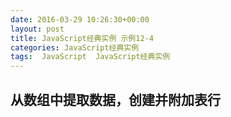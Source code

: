 ```yaml
---
date: 2016-03-29 10:26:30+00:00
layout: post
title: JavaScript经典实例 示例12-4
categories: JavaScript经典实例
tags:  JavaScript  JavaScript经典实例
---
```


从数组中提取数据，创建并附加表行
----------------

<html>
    <head>
        <title>Sum Table Column</title>
        <script type="text/javascript">
            window.onload = function() {
                var values = new Array(3),
                    mixed = document.getElementById('mixed'),
                    
                // IE7只支持向tbody附加行
                    tbody = document.createElement('tbody');
                
                values[0] = [123.45, 'apple', true];
                values[1] = [65, 'banana', false];
                values[2] = [1034.99, 'cherry', false];
                
                // 针对每个外围数组行
                for (var i = 0; i < values.length; i++) {
                    var tr = document.createElement('tr');
                    
                    // 针对每个内部数组单元格
                    // 创建td，然后，附加文本
                    for (var j = 0; j < values[i].length; j++) {
                        var td = document.createElement('td'),
                            txt = document.createTextNode(values[i][j]);
                            
                        td.appendChild(txt);
                        tr.appendChild(td);
                    }
                    
                    // 把行附加到表
                    // IE7需要把行附加到tbody
                    tbody.appendChild(tr);
                    mixed.appendChild(tbody);
                }
                
            }
                        
        </script>
    </head>
    <body>
        <table id="mixed">
            <tr>
                <th>Value One</th>
                <th>Value Two</th>
                <th>Value Three</th>
            </tr>
        </table>
    </body>
</html>

源码如下：

{% highlight yaml %} 
<!DOCTYPE html>
<html>
    <head>
        <title>Sum Table Column</title>
        <script type="text/javascript">
            window.onload = function() {
                var values = new Array(3),
                    mixed = document.getElementById('mixed'),
                    
                // IE7只支持向tbody附加行
                    tbody = document.createElement('tbody');
                
                values[0] = [123.45, 'apple', true];
                values[1] = [65, 'banana', false];
                values[2] = [1034.99, 'cherry', false];
                
                // 针对每个外围数组行
                for (var i = 0; i < values.length; i++) {
                    var tr = document.createElement('tr');
                    
                    // 针对每个内部数组单元格
                    // 创建td，然后，附加文本
                    for (var j = 0; j < values[i].length; j++) {
                        var td = document.createElement('td'),
                            txt = document.createTextNode(values[i][j]);
                            
                        td.appendChild(txt);
                        tr.appendChild(td);
                    }
                    
                    // 把行附加到表
                    // IE7需要把行附加到tbody
                    tbody.appendChild(tr);
                    mixed.appendChild(tbody);
                }
                
            }
                        
        </script>
    </head>
    <body>
        <table id="mixed">
            <tr>
                <th>Value One</th>
                <th>Value Two</th>
                <th>Value Three</th>
            </tr>
        </table>
    </body>
</html>
{% endhighlight %}

`<tbody>` 标签表格主体（正文）。该标签用于组合 `HTML` 表格的主体内容。
`tbody` 元素应该与 `thead` 和 `tfoot` 元素结合起来使用。
`thead` 元素用于对 `HTML` 表格中的表头内容进行分组，而 `tfoot` 元素用于对 `HTML` 表格中的表注（页脚）内容进行分组。
注释：如果您使用 `thead`、`tfoot` 以及 `tbody` 元素，您就必须使用全部的元素。它们的出现次序是：`thead`、`tfoot`、`tbody`，这样浏览器就可以在收到所有数据前呈现页脚了。您必须在 `table` 元素内部使用这些标签。
提示：在默认情况下这些元素不会影响到表格的布局。不过，您可以使用 `CSS` 使这些元素改变表格的外观。
详细描述
`thead`、`tfoot` 以及 `tbody` 元素使您有能力对表格中的行进行分组。当您创建某个表格时，您也许希望拥有一个标题行，一些带有数据的行，以及位于底部的一个总计行。这种划分使浏览器有能力支持独立于表格标题和页脚的表格正文滚动。当长的表格被打印时，表格的表头和页脚可被打印在包含表格数据的每张页面上。
